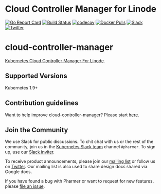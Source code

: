 Cloud Controller Manager for Linode
=======
[![Go Report Card](https://goreportcard.com/badge/github.com/pharmer/ccm-linode)](https://goreportcard.com/report/github.com/pharmer/ccm-linode)
[![Build Status](https://travis-ci.org/pharmer/cloud-controller-manager.svg?branch=master)](https://travis-ci.org/pharmer/cloud-controller-manager)
[![codecov](https://codecov.io/gh/pharmer/cloud-controller-manager/branch/master/graph/badge.svg)](https://codecov.io/gh/pharmer/cloud-controller-manager)
[![Docker Pulls](https://img.shields.io/docker/pulls/pharmer/cloud-controller-manager.svg)](https://hub.docker.com/r/pharmer/ccm-linode/)
[![Slack](http://slack.kubernetes.io/badge.svg)](http://slack.kubernetes.io/#pharmer)
[![Twitter](https://img.shields.io/twitter/follow/appscodehq.svg?style=social&logo=twitter&label=Follow)](https://twitter.com/intent/follow?screen_name=AppsCodeHQ)

# cloud-controller-manager
[Kubernetes Cloud Controller Manager For Linode](https://kubernetes.io/docs/tasks/administer-cluster/running-cloud-controller/).

## Supported Versions
Kubernetes 1.9+

## Contribution guidelines
Want to help improve cloud-controller-manager? Please start [here](/CONTRIBUTING.md).

## Join the Community
We use Slack for public discussions. To chit chat with us or the rest of the community, join us in the [Kubernetes Slack team](https://kubernetes.slack.com/messages/C81LSKMPE/details/) channel `#pharmer`. To sign up, use our [Slack inviter](http://slack.kubernetes.io/).

To receive product announcements, please join our [mailing list](https://groups.google.com/forum/#!forum/pharmer) or follow us on [Twitter](https://twitter.com/AppsCodeHQ). Our mailing list is also used to share design docs shared via Google docs.

If you have found a bug with Pharmer or want to request for new features, please [file an issue](https://github.com/pharmer/pharmer/issues/new).


